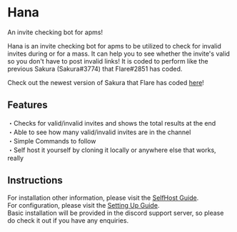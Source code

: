 # Hana
An invite checking bot for apms!

Hana is an invite checking bot for apms to be utilized to check for invalid invites during or for a mass. It can help you to see whether the invite's valid so you don't have to post invalid links! It is coded to perform like the previous Sakura (Sakura#3774) that Flare#2851 has coded. 

Check out the newest version of Sakura that Flare has coded [here](https://github.com/Chiitoi/Sakura/)!

## Features
・Checks for valid/invalid invites and shows the total results at the end  
・Able to see how many valid/invalid invites are in the channel  
・Simple Commands to follow  
・Self host it yourself by cloning it locally or anywhere else that works, really  

## Instructions
For installation other information, please visit the [SelfHost Guide](https://github.com/UmaJenn/Hana/wiki/Selfhost).  
For configuration, please visit the [Setting Up Guide](https://github.com/UmaJenn/Hana/wiki/Setting-up).  
Basic installation will be provided in the discord support server, so please do check it out if you have any enquiries. 
